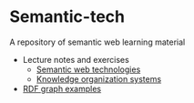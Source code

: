 # Semantic-tech

A repository of semantic web learning material

- Lecture notes and exercises
  - [Semantic web technologies](https://github.com/cui-ke/semantic-tech/tree/main/courses/Semantic%20Web)
  - [Knowledge organization systems](https://github.com/cui-ke/semantic-tech/tree/main/courses/Knowledge%20Organisation%20Systems)
- [RDF graph examples](https://github.com/cui-ke/semantic-tech/tree/main/graphs)





